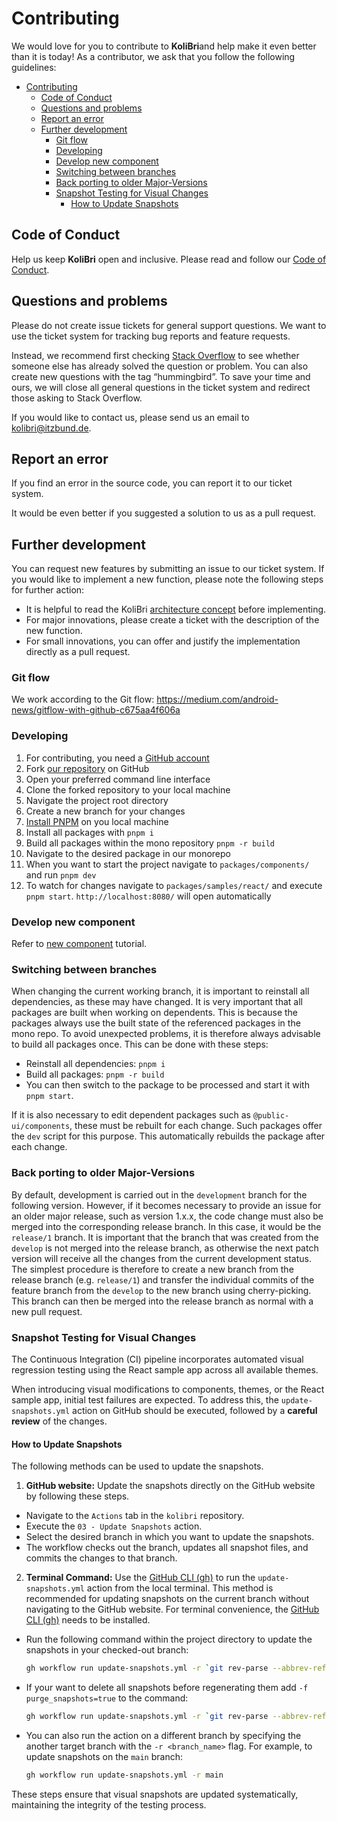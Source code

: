 # Contributing

We would love for you to contribute to **KoliBri**and help make it even better than it is today! As a contributor, we ask that you follow the following guidelines:

- [Contributing](#contributing)
  - [Code of Conduct](#code-of-conduct)
  - [Questions and problems](#questions-and-problems)
  - [Report an error](#report-an-error)
  - [Further development](#further-development)
    - [Git flow](#git-flow)
    - [Developing](#developing)
    - [Develop new component](#develop-new-component)
    - [Switching between branches](#switching-between-branches)
    - [Back porting to older Major-Versions](#back-porting-to-older-major-versions)
    - [Snapshot Testing for Visual Changes](#snapshot-testing-for-visual-changes)
      - [How to Update Snapshots](#how-to-update-snapshots)

## Code of Conduct

Help us keep **KoliBri** open and inclusive. Please read and follow our [Code of Conduct](CODE_OF_CONDUCT.md).

## Questions and problems

Please do not create issue tickets for general support questions. We want to use the ticket system for tracking bug reports and feature requests.

Instead, we recommend first checking [Stack Overflow](https://stackoverflow.com/questions/tagged/kolibri) to see whether someone else has already solved the question or problem. You can also create new questions with the tag “hummingbird”.
To save your time and ours, we will close all general questions in the ticket system and redirect those asking to Stack Overflow.

If you would like to contact us, please send us an email to [kolibri@itzbund.de](kolibri@itzbund.de).

## Report an error

If you find an error in the source code, you can report it to our ticket system.

It would be even better if you suggested a solution to us as a pull request.

## Further development

You can request new features by submitting an issue to our ticket system. If you would like to implement a new function, please note the following steps for further action:

- It is helpful to read the KoliBri [architecture concept](https://public-ui.github.io/docs/concepts/architecture) before implementing.
- For major innovations, please create a ticket with the description of the new function.
- For small innovations, you can offer and justify the implementation directly as a pull request.

### Git flow

We work according to the Git flow: https://medium.com/android-news/gitflow-with-github-c675aa4f606a

### Developing

1. For contributing, you need a [GitHub account](https://github.com/login)
2. Fork [our repository](https://github.com/public-ui/kolibri) on GitHub
3. Open your preferred command line interface
4. Clone the forked repository to your local machine
5. Navigate the project root directory
6. Create a new branch for your changes
7. [Install PNPM](https://pnpm.io/installation) on you local machine
8. Install all packages with `pnpm i`
9. Build all packages within the mono repository `pnpm -r build`
10. Navigate to the desired package in our monorepo
11. When you want to start the project navigate to `packages/components/` and run `pnpm dev`
12. To watch for changes navigate to `packages/samples/react/` and execute `pnpm start`. `http://localhost:8080/` will open automatically

### Develop new component

Refer to [new component](docs/tutorials/NEW_COMPONENT.md) tutorial.

### Switching between branches

When changing the current working branch, it is important to reinstall all dependencies, as these may have changed. It is very important that all packages are built when working on dependents. This is because the packages always use the built state of the referenced packages in the mono repo.
To avoid unexpected problems, it is therefore always advisable to build all packages once. This can be done with these steps:

- Reinstall all dependencies: `pnpm i`
- Build all packages: `pnpm -r build`
- You can then switch to the package to be processed and start it with `pnpm start`.

If it is also necessary to edit dependent packages such as `@public-ui/components`, these must be rebuilt for each change. Such packages offer the `dev` script for this purpose. This automatically rebuilds the package after each change.

### Back porting to older Major-Versions

By default, development is carried out in the `development` branch for the following version. However, if it becomes necessary to provide an issue for an older major release, such as version 1.x.x, the code change must also be merged into the corresponding release branch. In this case, it would be the `release/1` branch. It is important that the branch that was created from the `develop` is not merged into the release branch, as otherwise the next patch version will receive all the changes from the current development status.
The simplest procedure is therefore to create a new branch from the release branch (e.g. `release/1`) and transfer the individual commits of the feature branch from the `develop` to the new branch using cherry-picking. This branch can then be merged into the release branch as normal with a new pull request.

### Snapshot Testing for Visual Changes

The Continuous Integration (CI) pipeline incorporates automated visual regression testing using the React sample app across all available themes.

When introducing visual modifications to components, themes, or the React sample app, initial test failures are expected. To address this, the
`update-snapshots.yml` action on GitHub should be executed, followed by a **careful review** of the changes.

#### How to Update Snapshots

The following methods can be used to update the snapshots.

1. **GitHub website:** Update the snapshots directly on the GitHub website by following these steps.

- Navigate to the `Actions` tab in the `kolibri` repository.
- Execute the `03 - Update Snapshots` action.
- Select the desired branch in which you want to update the snapshots.
- The workflow checks out the branch, updates all snapshot files, and commits the changes to that branch.

2. **Terminal Command:** Use the [GitHub CLI (gh)](https://cli.github.com/) to run the `update-snapshots.yml` action from the local terminal. This method is recommended for updating snapshots on the current branch without navigating to the GitHub website. For terminal convenience, the [GitHub CLI (gh)](https://cli.github.com/) needs to be installed.

- Run the following command within the project directory to update the snapshots in your checked-out branch:
  ```bash
  gh workflow run update-snapshots.yml -r `git rev-parse --abbrev-ref HEAD`
  ```
- If your want to delete all snapshots before regenerating them add `-f purge_snapshots=true` to the command:
  ```bash
  gh workflow run update-snapshots.yml -r `git rev-parse --abbrev-ref HEAD` -f purge_snapshots=true
  ```
- You can also run the action on a different branch by specifying the another target branch with the `-r <branch_name>` flag. For example, to update snapshots on the `main` branch:
  ```bash
  gh workflow run update-snapshots.yml -r main
  ```

These steps ensure that visual snapshots are updated systematically, maintaining the integrity of the testing process.

